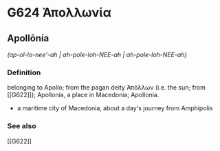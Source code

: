 # G624 Ἀπολλωνία

## Apollōnía

_(ap-ol-lo-nee'-ah | ah-pole-loh-NEE-ah | ah-pole-loh-NEE-ah)_

### Definition

belonging to Apollo; from the pagan deity Ἀπόλλων (i.e. the sun; from [[G622]]); Apollonia, a place in Macedonia; Apollonia.

- a maritime city of Macedonia, about a day's journey from Amphipolis

### See also

[[G622]]

